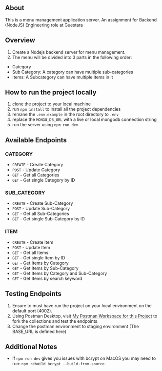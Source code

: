 ## About

This is a menu management application server. An assignment for Backend (NodeJS) Engineering role at Guestara

## Overview

1. Create a Nodejs backend server for menu management. 
2. The menu will be divided into 3 parts in the following order:
  - Category
  - Sub Category: A category can have multiple sub-categories
  - Items: A Subcategory can have multiple items in it

## How to run the project locally

1. clone the project to your local machine
2. run `npm install` to install all the project dependencies
3. remane the `.env.example` in the root directory to `.env`
4. replace the `MONGO_DB_URL` with a live or local mongodb connection string
5. run the server using `npm run dev`

## Available Endpoints

### CATEGORY

- `CREATE` - Create Category
- `POST` - Update Category
- `GET` - Get all Categories
- `GET` - Get single Category by ID

### SUB_CATEGORY

- `CREATE` - Create Sub-Category
- `POST` - Update Sub-Category
- `GET` - Get all Sub-Categories
- `GET` - Get single Sub-Category by ID

### ITEM

- `CREATE` - Create Item
- `POST` - Update Item
- `GET` - Get all Items
- `GET` - Get single Item by ID
- `GET` - Get Items by Category
- `GET` - Get Items by Sub-Category
- `GET` - Get Items by Category and Sub-Category
- `GET` - Get Items by search keyword

## Testing Endpoints

1. Ensure to must have run the project on your local environment on the default port (4002).
2. Using Postman Desktop, visit [My Postman Workspace for this Project](https://www.postman.com/yemicoded/workspace/menu-management/overview) to fork the collections and test the endpoints.
3. Change the postman environment to staging environment (The BASE_URL is defined here)

## Additional Notes

- If `npm run dev` gives you issues with bcrypt on MacOS you may need to run: `npm rebuild bcrypt --build-from-source`. 
